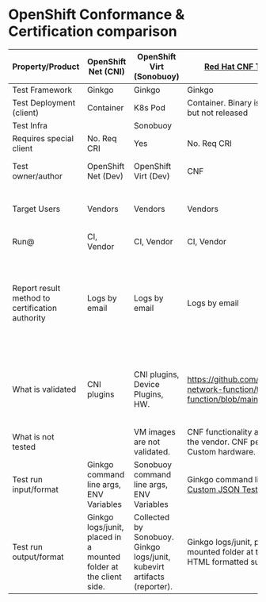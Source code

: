 # OpenShift Conformance & Certification comparison

| Property/Product                                | OpenShift Net (CNI)                                               | OpenShift Virt (Sonobuoy)                                                | [Red Hat CNF Test Suite](https://github.com/test-network-function/test-network-function)                                                                                | [CNF2](https://github.com/openshift-kni/cnf-features-deploy/tree/master/cnf-tests) | [Benchmark-operator](https://github.com/cloud-bulldozer/benchmark-operator) | [Openshift Preflight](https://github.com/redhat-openshift-ecosystem/openshift-preflight)                               |
|-------------------------------------------------|-------------------------------------------------------------------|--------------------------------------------------------------------------|-------------------------------------------------------------------------------------------------------------------------------------------------------------------------|------------------------------------------------------------------------------------|-----------------------------------------------------------------------------|------------------------------------------------------------------------------------------------------------------------|
| Test Framework                                  | Ginkgo                                                            | Ginkgo                                                                   | Ginkgo                                                                                                                                                                  | Ginkgo                                                                             | Custom                                                                      | Ginkgo                                                                                                                 |
| Test Deployment (client)                        | Container                                                         | K8s Pod                                                                  | Container. Binary is supported but not released                                                                                                                         | Container                                                                          |                                                                             | Container                                                                                                              |
| Test Infra                                      |                                                                   | Sonobuoy                                                                 |                                                                                                                                                                         |                                                                                    |                                                                             |                                                                                                                        |
| Requires special client                         | No. Req CRI                                                       | Yes                                                                      | No. Req CRI                                                                                                                                                             | No. Req CRI                                                                        | No (kubectl / oc)                                                           | Yes CLI `preflight`                                                                                                    |
| Test owner/author                               | OpenShift Net (Dev)                                               | OpenShift Virt (Dev)                                                     | CNF                                                                                                                                                                     | CNF                                                                                | Performance and scale team                                                  | OpenShift (Dev)                                                                                                        |
| Target Users                                    | Vendors                                                           | Vendors                                                                  | Vendors                                                                                                                                                                 | Vendors                                                                            | Internal (maybe used outside of RH)                                         | Vendors                                                                                                                |
| Run@                                            | CI, Vendor                                                        | CI, Vendor                                                               | CI, Vendor                                                                                                                                                              | Vendor                                                                             | CI                                                                          | CI, Vendor                                                                                                             |
| Report result method to certification authority | Logs by email                                                     | Logs by email                                                            | Logs by email                                                                                                                                                           | Logs by email                                                                      | Elastic search                                                              | The `preflight` client can collect and send to RedHat. Can also be done manually using email.                          |
| What is validated                               | CNI plugins                                                       | CNI plugins, Device Plugins, HW.                                         | https://github.com/test-network-function/test-network-function/blob/main/CATALOG.md                                                                                     | Cluster is configured to  high performance + optional latency check                | Performance of a cluster at scale                                           | Container and Operator [certification](https://connect.redhat.com/en/partner-with-us/red-hat-openshift-certification). |
| What is not tested                              |                                                                   | VM images are not validated.                                             | CNF functionality as specified by the vendor. CNF performance. Custom hardware.                                                                                         |                                                                                    |                                                                             |                                                                                                                        |
| Test run input/format                           | Ginkgo command line args, ENV Variables                           | Sonobuoy command line args, ENV Variables                                | Ginkgo command line args [Custom JSON Tests (REEL)](https://github.com/test-network-function/test-network-function/blob/v3.3.1/examples/generic/template/ping.json.tpl) | Ginkgo command line args, ENV Variables                                            | Custom CR                                                                   | Using the `preflight` client.                                                                                          | 
| Test run output/format                          | Ginkgo logs/junit, placed in a mounted folder at the client side. | Collected by Sonobuoy. Ginkgo logs/junit, kubevirt artifacts (reporter). | Ginkgo logs/junit, placed in a mounted folder at the client side. HTML formatted summary                                                                                | Ginkgo logs/junit, placed in a mounted folder at the client side.                  | Elastic search                                                              | Ginkgo logs/junit.                                                                                                     |
